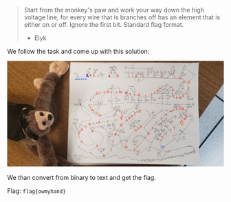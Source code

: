 > Start from the monkey's paw and work your way down the high voltage line, for every wire that is branches off has an element that is either on or off. Ignore the first bit. Standard flag format.
> - Elyk

We follow the task and come up with this solution:

![file](20180915_074129.jpg)

We than convert from binary to text and get the flag.

Flag: `flag{owmyhand}`
